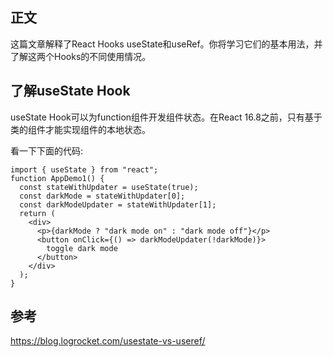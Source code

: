 ## 正文

这篇文章解释了React Hooks useState和useRef。你将学习它们的基本用法，并了解这两个Hooks的不同使用情况。







## 了解useState Hook

useState Hook可以为function组件开发组件状态。在React 16.8之前，只有基于类的组件才能实现组件的本地状态。





看一下下面的代码:

```react
import { useState } from "react";
function AppDemo1() {
  const stateWithUpdater = useState(true);
  const darkMode = stateWithUpdater[0];
  const darkModeUpdater = stateWithUpdater[1];
  return (
    <div>
      <p>{darkMode ? "dark mode on" : "dark mode off"}</p>
      <button onClick={() => darkModeUpdater(!darkMode)}>
        toggle dark mode
      </button>
    </div>
  );
}
```







## 参考

https://blog.logrocket.com/usestate-vs-useref/
